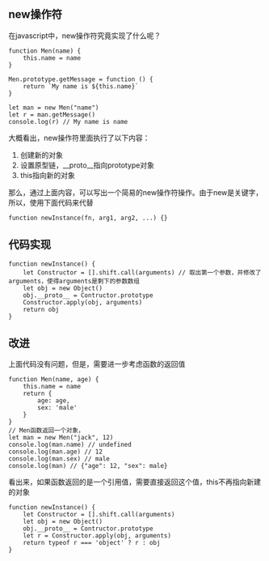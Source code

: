 ## new操作符  

在javascript中，new操作符究竟实现了什么呢？  

    function Men(name) {
        this.name = name
    }

    Men.prototype.getMessage = function () {
        return `My name is ${this.name}`
    }

    let man = new Men("name")  
    let r = man.getMessage()
    console.log(r) // My name is name

大概看出，new操作符里面执行了以下内容：

1. 创建新的对象
2. 设置原型链，__proto__指向prototype对象  
3. this指向新的对象 

那么，通过上面内容，可以写出一个简易的new操作符操作。由于new是关键字，所以，使用下面代码来代替  

    function newInstance(fn, arg1, arg2, ...) {}    

## 代码实现  

    function newInstance() {
        let Constructor = [].shift.call(arguments) // 取出第一个参数，并修改了arguments，使得arguments是剩下的参数数组
        let obj = new Object()
        obj.__proto__ = Contructor.prototype
        Constructor.apply(obj, arguments)
        return obj
    }


## 改进  

上面代码没有问题，但是，需要进一步考虑函数的返回值  

    function Men(name, age) {
        this.name = name
        return {
            age: age,
            sex: 'male'
        }
    }
    // Men函数返回一个对象，
    let man = new Men("jack", 12)
    console.log(man.name) // undefined
    console.log(man.age) // 12
    console.log(man.sex) // male
    console.log(man) // {"age": 12, "sex": male}  

看出来，如果函数返回的是一个引用值，需要直接返回这个值，this不再指向新建的对象  

    function newInstance() {
        let Constructor = [].shift.call(arguments)
        let obj = new Object()
        obj.__proto__ = Contructor.prototype
        let r = Constructor.apply(obj, arguments)
        return typeof r === 'object' ? r : obj
    }
